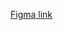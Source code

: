 [Figma link](https://www.figma.com/file/AiHSFPPx12QFJSnnU5mGaR/Untitled?node-id=0%3A1&t=eVP2kgo68Wg4kyQb-1)